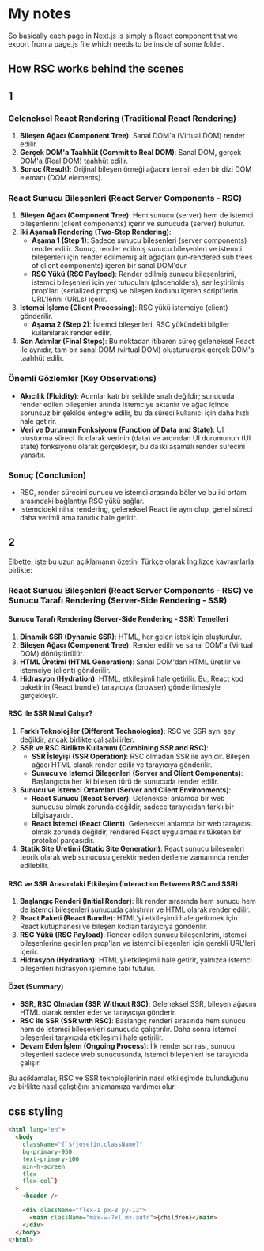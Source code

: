 # My notes

So basically each page in Next.js is simply a React component that we export from a page.js file which needs to be inside of some folder.

## How RSC works behind the scenes

## 1

### Geleneksel React Rendering (Traditional React Rendering)

1. **Bileşen Ağacı (Component Tree)**: Sanal DOM'a (Virtual DOM) render edilir.
2. **Gerçek DOM'a Taahhüt (Commit to Real DOM)**: Sanal DOM, gerçek DOM'a (Real DOM) taahhüt edilir.
3. **Sonuç (Result)**: Orijinal bileşen örneği ağacını temsil eden bir dizi DOM elemanı (DOM elements).

### React Sunucu Bileşenleri (React Server Components - RSC)

1. **Bileşen Ağacı (Component Tree)**: Hem sunucu (server) hem de istemci bileşenlerini (client components) içerir ve sunucuda (server) bulunur.
2. **İki Aşamalı Rendering (Two-Step Rendering)**:
   - **Aşama 1 (Step 1)**: Sadece sunucu bileşenleri (server components) render edilir. Sonuç, render edilmiş sunucu bileşenleri ve istemci bileşenleri için render edilmemiş alt ağaçları (un-rendered sub trees of client components) içeren bir sanal DOM'dur.
   - **RSC Yükü (RSC Payload)**: Render edilmiş sunucu bileşenlerini, istemci bileşenleri için yer tutucuları (placeholders), serileştirilmiş prop'ları (serialized props) ve bileşen kodunu içeren script'lerin URL'lerini (URLs) içerir.
3. **İstemci İşleme (Client Processing)**: RSC yükü istemciye (client) gönderilir.
   - **Aşama 2 (Step 2)**: İstemci bileşenleri, RSC yükündeki bilgiler kullanılarak render edilir.
4. **Son Adımlar (Final Steps)**: Bu noktadan itibaren süreç geleneksel React ile aynıdır, tam bir sanal DOM (virtual DOM) oluşturularak gerçek DOM'a taahhüt edilir.

### Önemli Gözlemler (Key Observations)

- **Akıcılık (Fluidity)**: Adımlar katı bir şekilde sıralı değildir; sunucuda render edilen bileşenler anında istemciye aktarılır ve ağaç içinde sorunsuz bir şekilde entegre edilir, bu da süreci kullanıcı için daha hızlı hale getirir.
- **Veri ve Durumun Fonksiyonu (Function of Data and State)**: UI oluşturma süreci ilk olarak verinin (data) ve ardından UI durumunun (UI state) fonksiyonu olarak gerçekleşir, bu da iki aşamalı render sürecini yansıtır.

### Sonuç (Conclusion)

- RSC, render sürecini sunucu ve istemci arasında böler ve bu iki ortam arasındaki bağlantıyı RSC yükü sağlar.
- İstemcideki nihai rendering, geleneksel React ile aynı olup, genel süreci daha verimli ama tanıdık hale getirir.

## 2

Elbette, işte bu uzun açıklamanın özetini Türkçe olarak İngilizce kavramlarla birlikte:

### React Sunucu Bileşenleri (React Server Components - RSC) ve Sunucu Tarafı Rendering (Server-Side Rendering - SSR)

#### Sunucu Tarafı Rendering (Server-Side Rendering - SSR) Temelleri

1. **Dinamik SSR (Dynamic SSR)**: HTML, her gelen istek için oluşturulur.
2. **Bileşen Ağacı (Component Tree)**: Render edilir ve sanal DOM'a (Virtual DOM) dönüştürülür.
3. **HTML Üretimi (HTML Generation)**: Sanal DOM'dan HTML üretilir ve istemciye (client) gönderilir.
4. **Hidrasyon (Hydration)**: HTML, etkileşimli hale getirilir. Bu, React kod paketinin (React bundle) tarayıcıya (browser) gönderilmesiyle gerçekleşir.

#### RSC ile SSR Nasıl Çalışır?

1. **Farklı Teknolojiler (Different Technologies)**: RSC ve SSR aynı şey değildir, ancak birlikte çalışabilirler.
2. **SSR ve RSC Birlikte Kullanımı (Combining SSR and RSC)**:
   - **SSR İşleyişi (SSR Operation)**: RSC olmadan SSR ile aynıdır. Bileşen ağacı HTML olarak render edilir ve tarayıcıya gönderilir.
   - **Sunucu ve İstemci Bileşenleri (Server and Client Components)**: Başlangıçta her iki bileşen türü de sunucuda render edilir.
3. **Sunucu ve İstemci Ortamları (Server and Client Environments)**:
   - **React Sunucu (React Server)**: Geleneksel anlamda bir web sunucusu olmak zorunda değildir, sadece tarayıcıdan farklı bir bilgisayardır.
   - **React İstemci (React Client)**: Geleneksel anlamda bir web tarayıcısı olmak zorunda değildir, rendered React uygulamasını tüketen bir protokol parçasıdır.
4. **Statik Site Üretimi (Static Site Generation)**: React sunucu bileşenleri teorik olarak web sunucusu gerektirmeden derleme zamanında render edilebilir.

#### RSC ve SSR Arasındaki Etkileşim (Interaction Between RSC and SSR)

1. **Başlangıç Renderi (Initial Render)**: İlk render sırasında hem sunucu hem de istemci bileşenleri sunucuda çalıştırılır ve HTML olarak render edilir.
2. **React Paketi (React Bundle)**: HTML'yi etkileşimli hale getirmek için React kütüphanesi ve bileşen kodları tarayıcıya gönderilir.
3. **RSC Yükü (RSC Payload)**: Render edilen sunucu bileşenlerini, istemci bileşenlerine geçirilen prop'ları ve istemci bileşenleri için gerekli URL'leri içerir.
4. **Hidrasyon (Hydration)**: HTML'yi etkileşimli hale getirir, yalnızca istemci bileşenleri hidrasyon işlemine tabi tutulur.

#### Özet (Summary)

- **SSR, RSC Olmadan (SSR Without RSC)**: Geleneksel SSR, bileşen ağacını HTML olarak render eder ve tarayıcıya gönderir.
- **RSC ile SSR (SSR with RSC)**: Başlangıç renderi sırasında hem sunucu hem de istemci bileşenleri sunucuda çalıştırılır. Daha sonra istemci bileşenleri tarayıcıda etkileşimli hale getirilir.
- **Devam Eden İşlem (Ongoing Process)**: İlk render sonrası, sunucu bileşenleri sadece web sunucusunda, istemci bileşenleri ise tarayıcıda çalışır.

Bu açıklamalar, RSC ve SSR teknolojilerinin nasıl etkileşimde bulunduğunu ve birlikte nasıl çalıştığını anlamamıza yardımcı olur.

## css styling

<!-- main will occupy the remaining part -->

```html
<html lang="en">
  <body
    className="{`${josefin.className}"
    bg-primary-950
    text-primary-100
    min-h-screen
    flex
    flex-col`}
  >
    <header />

    <div className="flex-1 px-8 py-12">
      <main className="max-w-7xl mx-auto">{children}</main>
    </div>
  </body>
</html>
```
